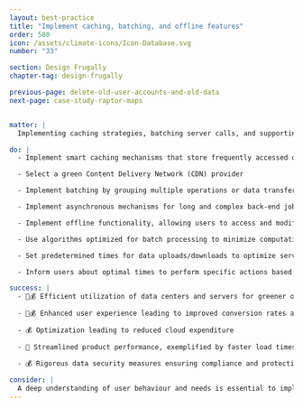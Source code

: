 ```yaml
---
layout: best-practice
title: "Implement caching, batching, and offline features"
order: 580
icon: /assets/climate-icons/Icon-Database.svg
number: "33"

section: Design Frugally
chapter-tag: design-frugally

previous-page: delete-old-user-accounts-and-old-data
next-page: case-study-raptor-maps


matter: |
  Implementing caching strategies, batching server calls, and supporting offline features significantly reduces the continuous demand on servers and networks, decreasing energy consumption. Minimizing real-time data transfers and processing enhances efficiency and aligns with the principles of green computing, making a dent in your carbon footprint.

do: |
  - Implement smart caching mechanisms that store frequently accessed data, which reduces repeated processing and resource-intensive database queries, minimizes energy consumption

  - Select a green Content Delivery Network (CDN) provider

  - Implement batching by grouping multiple operations or data transfers into a single request, reducing the overall number of server requests, thus lowering energy consumption

  - Implement asynchronous mechanisms for long and complex back-end jobs without blocking the user experience. Notify users when the task is complete

  - Implement offline functionality, allowing users to access and modify data offline, syncing changes only when necessary via batches

  - Use algorithms optimized for batch processing to minimize computational demands

  - Set predetermined times for data uploads/downloads to optimize server load

  - Inform users about optimal times to perform specific actions based on energy-efficient periods (eg. delay actions or delay results/outcomes). See [Optimize for clean energy](optimize-for-clean-energy)

success: |
  - 🧑💰 Efficient utilization of data centers and servers for greener operations
  
  - 🧑💰 Enhanced user experience leading to improved conversion rates and overall satisfaction
  
  - 💰 Optimization leading to reduced cloud expenditure
  
  - 🧑 Streamlined product performance, exemplified by faster load times
  
  - 💰 Rigorous data security measures ensuring compliance and protecting user trust

consider: |
  A deep understanding of user behaviour and needs is essential to implement batching and offline features successfully. Regularly gathering feedback ensures that these features align with user expectations. Additionally, thorough testing is crucial to identify potential sync issues or data conflicts that might arise. Investing in infrastructure that supports efficient caching and batch processes and providing training for development teams on best practices will further enhance these features' effectiveness and environmental benefits.
---
```

